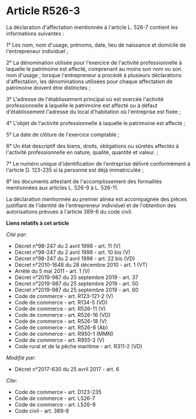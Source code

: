 # Article R526-3

La déclaration d'affectation mentionnée à l'article L. 526-7 contient les informations suivantes :

1° Les nom, nom d'usage, prénoms, date, lieu de naissance et domicile de l'entrepreneur individuel ;

2° La dénomination utilisée pour l'exercice de l'activité professionnelle à laquelle le patrimoine est affecté, comprenant au
moins son nom ou son nom d'usage ; lorsque l'entrepreneur a procédé à plusieurs déclarations d'affectation, les dénominations
utilisées pour chaque affectation de patrimoine doivent être distinctes ;

3° L'adresse de l'établissement principal où est exercée l'activité professionnelle à laquelle le patrimoine est affecté ou à
défaut d'établissement l'adresse du local d'habitation où l'entreprise est fixée ;

4° L'objet de l'activité professionnelle à laquelle le patrimoine est affecté ;

5° La date de clôture de l'exercice comptable ;

6° Un état descriptif des biens, droits, obligations ou sûretés affectés à l'activité professionnelle en nature, qualité,
quantité et valeur. ;

7° Le numéro unique d'identification de l'entreprise délivré conformément à l'article D. 123-235 si la personne est déjà
immatriculée ;

8° les documents attestant de l'accomplissement des formalités mentionnées aux articles L. 526-9 à L. 526-11.

La déclaration mentionnée au premier alinéa est accompagnée des pièces justifiant de l'identité de l'entrepreneur individuel
et de l'obtention des autorisations prévues à l'article 389-8 du code civil.

**Liens relatifs à cet article**

_Cité par_:

  - Décret n°98-247 du 2 avril 1998 - art. 11 (V)
  - Décret n°98-247 du 2 avril 1998 - art. 10 bis (V)
  - Décret n°98-247 du 2 avril 1998 - art. 22 bis (VD)
  - Décret n°2010-1648 du 28 décembre 2010 - art. 1 (VT)
  - Arrêté du 5 mai 2011 - art. 1 (V)
  - Décret n°2019-987 du 25 septembre 2019 - art. 37
  - Décret n°2019-987 du 25 septembre 2019 - art. 50
  - Décret n°2019-987 du 25 septembre 2019 - art. 60
  - Code de commerce - art. R123-121-2 (V)
  - Code de commerce - art. R134-5 (VD)
  - Code de commerce - art. R526-11 (V)
  - Code de commerce - art. R526-16 (VD)
  - Code de commerce - art. R526-18 (V)
  - Code de commerce - art. R526-8 (Ab)
  - Code de commerce - art. R950-1 (MMN)
  - Code de commerce - art. R955-2 (V)
  - Code rural et de la pêche maritime - art. R311-2 (VD)

_Modifié par_:

  - Décret n°2017-630 du 25 avril 2017 - art. 6

_Cite_:

  - Code de commerce - art. D123-235
  - Code de commerce - art. L526-7
  - Code de commerce - art. L526-9
  - Code civil - art. 389-8
